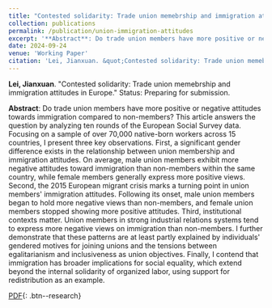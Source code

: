 ```yaml
---
title: "Contested solidarity: Trade union memebrship and immigration attitudes in Europe"
collection: publications
permalink: /publication/union-immigration-attitudes
excerpt: '**Abstract**: Do trade union members have more positive or negative attitudes towards immigration compared to non-members? This article answers the question by analyzing ten rounds of the European Social Survey data. Focusing on a sample of over 70,000 native-born workers across 15 countries, I present three key observations. First, a significant gender difference exists in the relationship between union membership and immigration attitudes. On average, male union members exhibit more negative attitudes toward immigration than non-members within the same country, while female members generally express more positive views. Second, the 2015 European migrant crisis marks a turning point in union members’ immigration attitudes. Following its onset, male union members began to hold more negative views than non-members, and female union members stopped showing more positive attitudes. Third, institutional contexts matter. Union members in strong industrial relations systems tend to express more negative views on immigration than non-members. I further demonstrate that these patterns are at least partly explained by individuals’ gendered motives for joining unions and the tensions between egalitarianism and inclusiveness as union objectives. Finally, I contend that immigration has broader implications for social equality, which extend beyond the internal solidarity of organized labor, using support for redistribution as an example.'
date: 2024-09-24
venue: 'Working Paper'
citation: 'Lei, Jianxuan. &quot;Contested solidarity: Trade union memebrship and immigration attitudes in Europe.&quot; Status: Preparing for submission. <a href="https://jianxuan-lei.github.io/files/paper_immigration.pdf" class="fas fa-fw fa-file-pdf"></a>'
---
```

**Lei, Jianxuan**. "Contested solidarity: Trade union memebrship and immigration attitudes in Europe." Status: Preparing for submission.

**Abstract**: Do trade union members have more positive or negative attitudes towards immigration compared to non-members? This article answers the question by analyzing ten rounds of the European Social Survey data. Focusing on a sample of over 70,000 native-born workers across 15 countries, I present three key observations. First, a significant gender difference exists in the relationship between union membership and immigration attitudes. On average, male union members exhibit more negative attitudes toward immigration than non-members within the same country, while female members generally express more positive views. Second, the 2015 European migrant crisis marks a turning point in union members' immigration attitudes. Following its onset, male union members began to hold more negative views than non-members, and female union members stopped showing more positive attitudes. Third, institutional contexts matter. Union members in strong industrial relations systems tend to express more negative views on immigration than non-members. I further demonstrate that these patterns are at least partly explained by individuals' gendered motives for joining unions and the tensions between egalitarianism and inclusiveness as union objectives. Finally, I contend that immigration has broader implications for social equality, which extend beyond the internal solidarity of organized labor, using support for redistribution as an example.

[PDF](https://jianxuan-lei.github.io/files/paper_immigration.pdf){: .btn--research}
